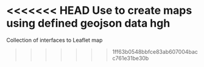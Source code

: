 <<<<<<< HEAD
Use to create maps using defined geojson data
hgh
=======
Collection of interfaces to Leaflet map
>>>>>>> 1ff63b0548bbfce83ab607004bacc761e31be30b
